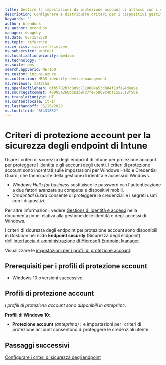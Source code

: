 ```yaml
---
title: Gestire le impostazioni di protezione account di attacco con i criteri di sicurezza degli endpoint in Microsoft Intune | Microsoft Docs
description: Configurare e distribuire criteri per i dispositivi gestiti con le impostazioni di criteri di protezione account per la sicurezza degli endpoint in Microsoft Endpoint Manager.
keywords: ''
author: brenduns
ms.author: brenduns
manager: dougeby
ms.date: 05/15/2020
ms.topic: reference
ms.service: microsoft-intune
ms.subservice: protect
ms.localizationpriority: medium
ms.technology: ''
ms.suite: ems
search.appverid: MET150
ms.custom: intune-azure
ms.collection: M365-identity-device-management
ms.reviewer: mattsha
ms.openlocfilehash: 6fb5702b7c809c7810004a53d084f19fa94dea9e
ms.sourcegitcommit: 48005a260bcb2b97d7fe75809c4bf1552318f50a
ms.translationtype: HT
ms.contentlocale: it-IT
ms.lasthandoff: 05/15/2020
ms.locfileid: "83431852"
---
```

# <a name="account-protection-policy-for-endpoint-security-in-intune"></a>Criteri di protezione account per la sicurezza degli endpoint di Intune

Usare i criteri di sicurezza degli endpoint di Intune per protezione account per proteggere l'identità e gli account degli utenti. I criteri di protezione account sono incentrati sulle impostazioni per Windows Hello e Credential Guard, che fanno parte della gestione di identità e accessi di Windows.

- *Windows Hello for business* sostituisce le password con l'autenticazione a due fattori avanzata su computer e dispositivi mobili.
- *Credential Guard* consente di proteggere le credenziali e i segreti usati con i dispositivi.

Per altre informazioni, vedere [Gestione di identità e accessi](https://docs.microsoft.com/windows/security/identity-protection/) nella documentazione relativa alla gestione delle identità e degli accessi di Windows.

I criteri di sicurezza degli endpoint per protezione account sono disponibili in *Gestione* nel nodo **Endpoint security** (Sicurezza degli endpoint) dell'[interfaccia di amministrazione di Microsoft Endpoint Manager](https://go.microsoft.com/fwlink/?linkid=2109431).

Visualizzare le [impostazioni per i profili di protezione account](../protect/endpoint-security-asr-profile-settings.md).

## <a name="prerequisites-for-account-protection-profiles"></a>Prerequisiti per i profili di protezione account

- Windows 10 o versioni successive

## <a name="account-protection-profiles"></a>Profili di protezione account

*I profili di protezione account sono disponibili in anteprima*.

**Profili di Windows 10**:

- **Protezione account** *(anteprima)* : le impostazioni per i criteri di protezione account consentono di proteggere le credenziali utente.

## <a name="next-steps"></a>Passaggi successivi

[Configurare i criteri di sicurezza degli endpoint](../protect/endpoint-security-policy.md#create-an-endpoint-security-policy)
